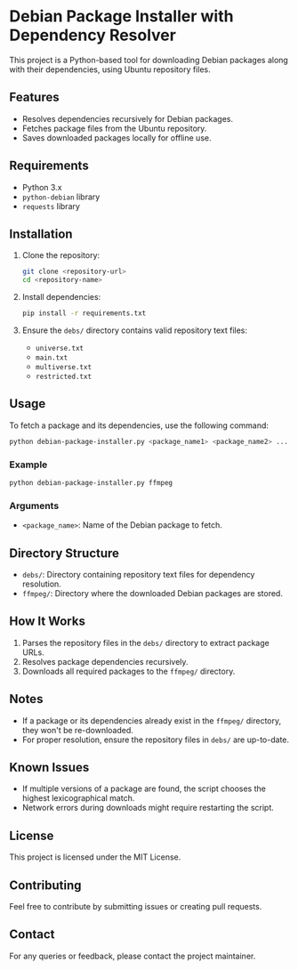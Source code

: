 
# Debian Package Installer with Dependency Resolver

This project is a Python-based tool for downloading Debian packages along with their dependencies, using Ubuntu repository files.

## Features

- Resolves dependencies recursively for Debian packages.
- Fetches package files from the Ubuntu repository.
- Saves downloaded packages locally for offline use.

## Requirements

- Python 3.x
- `python-debian` library
- `requests` library

## Installation

1. Clone the repository:
   ```bash
   git clone <repository-url>
   cd <repository-name>
   ```

2. Install dependencies:
   ```bash
   pip install -r requirements.txt
   ```

3. Ensure the `debs/` directory contains valid repository text files:
   - `universe.txt`
   - `main.txt`
   - `multiverse.txt`
   - `restricted.txt`

## Usage

To fetch a package and its dependencies, use the following command:

```bash
python debian-package-installer.py <package_name1> <package_name2> ...
```

### Example
```bash
python debian-package-installer.py ffmpeg
```

### Arguments
- `<package_name>`: Name of the Debian package to fetch.

## Directory Structure

- `debs/`: Directory containing repository text files for dependency resolution.
- `ffmpeg/`: Directory where the downloaded Debian packages are stored.

## How It Works

1. Parses the repository files in the `debs/` directory to extract package URLs.
2. Resolves package dependencies recursively.
3. Downloads all required packages to the `ffmpeg/` directory.

## Notes

- If a package or its dependencies already exist in the `ffmpeg/` directory, they won't be re-downloaded.
- For proper resolution, ensure the repository files in `debs/` are up-to-date.

## Known Issues

- If multiple versions of a package are found, the script chooses the highest lexicographical match.
- Network errors during downloads might require restarting the script.

## License

This project is licensed under the MIT License.

## Contributing

Feel free to contribute by submitting issues or creating pull requests.

## Contact

For any queries or feedback, please contact the project maintainer.
